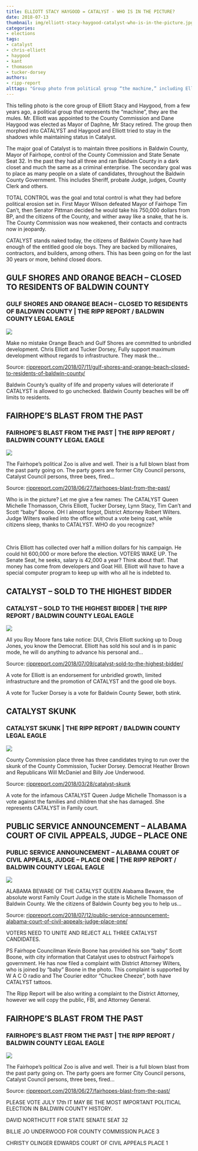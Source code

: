 ```yaml
---
title: ELLIOTT STACY HAYGOOD = CATALYST - WHO IS IN THE PICTURE?
date: 2018-07-13
thumbnail: img/elliott-stacy-haygood-catalyst-who-is-in-the-picture.jpg
categories:
- elections
tags:
- catalyst
- chris-elliott
- haygood
- kant
- thomason
- tucker-dorsey
authors:
- ripp-report
alttags: "Group photo from political group “the machine,” including Elliott Stacy and Dane Haygood, later evolving into Catalyst"
---
```

This telling photo is the core group of Elliott Stacy and Haygood, from a few years ago, a political group that represents the “machine”, they are the mules. Mr. Elliott was appointed to the County Commission and Dane Haygood was elected as Mayor of Daphne, Mr Stacy retired. The group then morphed into CATALYST and Haygood and Elliott tried to stay in the shadows while maintaining status in Catalyst.

The major goal of Catalyst is to maintain three positions in Baldwin County, Mayor of Fairhope, control of the County Commission and State Senate Seat 32. In the past they had all three and ran Baldwin County in a dark closet and much the same as a criminal enterprise. The secondary goal was to place as many people on a slate of candidates, throughout the Baldwin County Government. This includes Sheriff, probate Judge, judges, County Clerk and others.

TOTAL CONTROL was the goal and total control is what they had before political erosion set in. First Mayor Wilson defeated Mayor of Fairhope Tim Can’t, then Senator Pittman decided he would take his 750,000 dollars from BP, and the citizens of the County, and wither away like a snake, that he is. The County Commission was now weakened, their contacts and contracts now in jeopardy.

CATALYST stands naked today, the citizens of Baldwin County have had enough of the entitled good ole boys. They are backed by millionaires, contractors, and builders, among others. This has been going on for the last 30 years or more, behind closed doors.

<div class="link-preview">

## GULF SHORES AND ORANGE BEACH – CLOSED TO RESIDENTS OF BALDWIN COUNTY

### GULF SHORES AND ORANGE BEACH – CLOSED TO RESIDENTS OF BALDWIN COUNTY | THE RIPP REPORT / BALDWIN COUNTY LEGAL EAGLE

![](https://cdn.rippreport.com/orange-beach.jpg)

Make no mistake Orange Beach and Gulf Shores are committed to unbridled development. Chris Elliott and Tucker Dorsey, Fully support maximum development without regards to infrastructure. They mask the…

Source: [rippreport.com/2018/07/11/gulf-shores-and-orange-beach-closed-to-residents-of-baldwin-county/](https://rippreport.com/gulf-shores-and-orange-beach-closed-to-residents-of-baldwin-county/)

</div>
Baldwin County’s quality of life and property values will deteriorate if CATALYST is allowed to go unchecked. Baldwin County beaches will be off limits to residents.

<div class="link-preview">

## FAIRHOPE’S BLAST FROM THE PAST

### FAIRHOPE’S BLAST FROM THE PAST | THE RIPP REPORT / BALDWIN COUNTY LEGAL EAGLE

![](https://cdn.rippreport.com/blast.png)

The Fairhope’s political Zoo is alive and well. Their is a full blown blast from the past party going on. The party goers are former City Council persons, Catalyst Council persons, three bees, fired…

Source: [rippreport.com/2018/06/27/fairhopes-blast-from-the-past/](https://rippreport.com/fairhopes-blast-from-the-past/)

</div>
Who is in the picture? Let me give a few names: The CATALYST Queen Michelle Thomasson, Chris Elliott, Tucker Dorsey, Lynn Stacy, Tim Can’t and Scott “baby” Boone. OH I almost forgot, District Attorney Robert Wilters. Judge Wilters walked into the office without a vote being cast, while citizens sleep, thanks to CATALYST. WHO do you recognize?

 

Chris Elliott has collected over half a million dollars for his campaign. He could hit 600,000 or more before the election. VOTERS WAKE UP. The Senate Seat, he seeks, salary is 42,000 a year? Think about that!. That money has come from developers and Goat Hill. Elliott will have to have a special computer program to keep up with who all he is indebted to.

<div class="link-preview">

## CATALYST – SOLD TO THE HIGHEST BIDDER

### CATALYST – SOLD TO THE HIGHEST BIDDER | THE RIPP REPORT / BALDWIN COUNTY LEGAL EAGLE

![](https://cdn.rippreport.com/chris-elliott-fairhope.jpg)

All you Roy Moore fans take notice: DUI, Chris Elliott sucking up to Doug Jones, you know the Democrat. Elliott has sold his soul and is in panic mode, he will do anything to advance his personal and…

Source: [rippreport.com/2018/07/09/catalyst-sold-to-the-highest-bidder/](https://rippreport.com/catalyst-sold-to-the-highest-bidder/)

</div>
A vote for Elliott is an endorsement for unbridled growth, limited infrastructure and the promotion of CATALYST and the good ole boys.

A vote for Tucker Dorsey is a vote for Baldwin County Sewer, both stink.

<div class="link-preview">

## CATALYST SKUNK

### CATALYST SKUNK | THE RIPP REPORT / BALDWIN COUNTY LEGAL EAGLE

![](https://cdn.rippreport.com/dorsey-1.jpg)

County Commission place three has three candidates trying to run over the skunk of the County Commission, Tucker Dorsey. Democrat Heather Brown and Republicans Will McDaniel and Billy Joe Underwood.

Source: [rippreport.com/2018/03/28/catalyst-skunk](https://rippreport.com/catalyst-skunk)

</div>
A vote for the infamous CATALYST Queen Judge Michelle Thomasson is a vote against the families and children that she has damaged. She represents CATALYST in Family court.

<div class="link-preview">

## PUBLIC SERVICE ANNOUNCEMENT – ALABAMA COURT OF CIVIL APPEALS, JUDGE – PLACE ONE

### PUBLIC SERVICE ANNOUNCEMENT – ALABAMA COURT OF CIVIL APPEALS, JUDGE – PLACE ONE | THE RIPP REPORT / BALDWIN COUNTY LEGAL EAGLE

![](https://cdn.rippreport.com/judge-thomason-fairhope-2.png)

ALABAMA BEWARE OF THE CATALYST QUEEN Alabama Beware, the absolute worst Family Court Judge in the state is Michelle Thomasson of Baldwin County. We the citizens of Baldwin County beg you to help us…

Source: [rippreport.com/2018/07/12/public-service-announcement-alabama-court-of-civil-appeals-judge-place-one/](https://rippreport.com/public-service-announcement-alabama-court-of-civil-appeals-judge-place-one/)

</div>
VOTERS NEED TO UNITE AND REJECT ALL THREE CATALYST CANDIDATES.

PS Fairhope Councilman Kevin Boone has provided his son “baby” Scott Boone, with city information that Catalyst uses to obstruct Fairhope’s government. He has now filed a complaint with District Attorney Wilters, who is joined by “baby” Boone in the photo. This complaint is supported by W A C O radio and The Courier editor “Chuckee Cheeze”, both have CATALYST tattoos.

The Ripp Report will be also writing a complaint to the District Attorney, however we will copy the public, FBI, and Attorney General.

<div class="link-preview">

## FAIRHOPE’S BLAST FROM THE PAST

### FAIRHOPE’S BLAST FROM THE PAST | THE RIPP REPORT / BALDWIN COUNTY LEGAL EAGLE

![](https://cdn.rippreport.com/blast.png)

The Fairhope’s political Zoo is alive and well. Their is a full blown blast from the past party going on. The party goers are former City Council persons, Catalyst Council persons, three bees, fired…

Source: [rippreport.com/2018/06/27/fairhopes-blast-from-the-past/](https://rippreport.com/fairhopes-blast-from-the-past/)

</div>
PLEASE VOTE JULY 17th IT MAY BE THE MOST IMPORTANT POLITICAL ELECTION IN BALDWIN COUNTY HISTORY.

DAVID NORTHCUTT FOR STATE SENATE SEAT 32

BILLIE JO UNDERWOOD FOR COUNTY COMMISSION PLACE 3

CHRISTY OLINGER EDWARDS COURT OF CIVIL APPEALS PLACE 1
